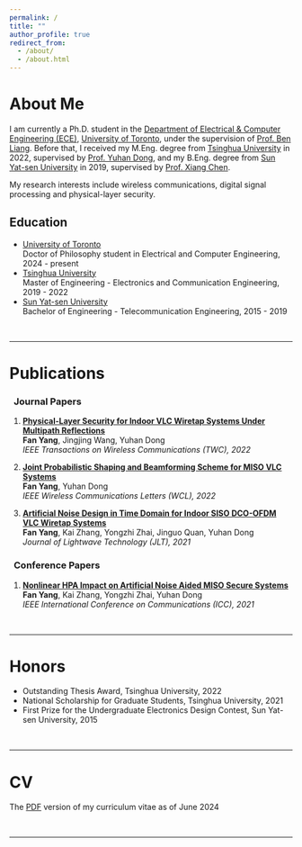 ```yaml
---
permalink: /
title: ""
author_profile: true
redirect_from: 
  - /about/
  - /about.html
---
```


<a id="about"></a>About Me
======
I am currently a Ph.D. student in the [Department of Electrical & Computer Engineering (ECE)](https://www.ece.utoronto.ca/), [University of Toronto](https://www.utoronto.ca), under the supervision of [Prof. Ben Liang](https://www.comm.utoronto.ca/~liang). Before that, I received my M.Eng. degree from [Tsinghua University](https://www.tsinghua.edu.cn/en) in 2022, supervised by [Prof. Yuhan Dong](https://www.sigs.tsinghua.edu.cn/dyh_en/), and my B.Eng. degree from [Sun Yat-sen University](https://www.sysu.edu.cn/sysuen) in 2019, supervised by [Prof. Xiang Chen](http://www.i3c-sysu.cn/).

My research interests include wireless communications, digital signal processing and physical-layer security.

Education
---------
* [University of Toronto](https://www.utoronto.ca)  
  Doctor of Philosophy student in Electrical and Computer Engineering, 2024 - present  
* [Tsinghua University](https://www.tsinghua.edu.cn/en)  
  Master of Engineering - Electronics and Communication Engineering, 2019 - 2022  
* [Sun Yat-sen University](https://www.sysu.edu.cn/sysuen)  
  Bachelor of Engineering - Telecommunication Engineering, 2015 - 2019

&nbsp;
  
***

<a id="publications"></a>Publications  
=========== 

### &nbsp; Journal Papers
1. [**Physical-Layer Security for Indoor VLC Wiretap Systems Under Multipath Reflections**](https://ieeexplore.ieee.org/abstract/document/9834293)  
**Fan Yang**, Jingjing Wang, Yuhan Dong  
*IEEE Transactions on Wireless Communications (TWC), 2022*

1. [**Joint Probabilistic Shaping and Beamforming Scheme for MISO VLC Systems**](https://ieeexplore.ieee.org/document/9646252)  
**Fan Yang**, Yuhan Dong  
*IEEE Wireless Communications Letters (WCL), 2022*

1. [**Artificial Noise Design in Time Domain for Indoor SISO DCO-OFDM VLC Wiretap Systems**](https://ieeexplore.ieee.org/document/9512495)  
**Fan Yang**, Kai Zhang, Yongzhi Zhai, Jinguo Quan, Yuhan Dong  
*Journal of Lightwave Technology (JLT), 2021*

### &nbsp; Conference Papers  
1. [**Nonlinear HPA Impact on Artificial Noise Aided MISO Secure Systems**](https://ieeexplore.ieee.org/document/9500801)  
**Fan Yang**, Kai Zhang, Yongzhi Zhai, Yuhan Dong  
*IEEE International Conference on Communications (ICC), 2021*

&nbsp;

***

<a id="honors"></a>Honors  
=========== 
* Outstanding Thesis Award, Tsinghua University, 2022  
* National Scholarship for Graduate Students, Tsinghua University, 2021
* First Prize for the Undergraduate Electronics Design Contest, Sun Yat-sen University, 2015

&nbsp;

***

<a id="cv"></a>CV  
=========== 

The [PDF](/files/CV_Fan_Yang.pdf) version of my curriculum vitae as of June 2024

&nbsp;

***

<script type='text/javascript' id='clustrmaps' src='//cdn.clustrmaps.com/map_v2.js?cl=d1d1d1&w=414&t=tt&d=YI4W7N92JDJp63cFEmDM6AwMfauFz-0AFSzB5B0BjSk&co=ffffff&ct=000000&cmo=ff7c00&cmn=ff7c00'></script>
